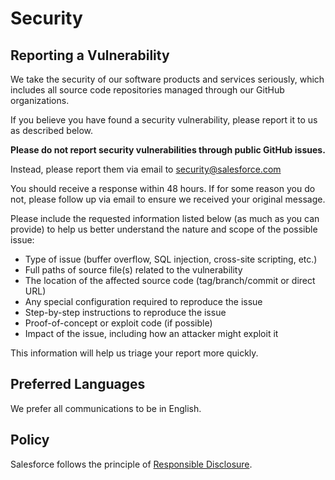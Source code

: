 # Security

## Reporting a Vulnerability

We take the security of our software products and services seriously, which includes all source code repositories managed through our GitHub organizations.

If you believe you have found a security vulnerability, please report it to us as described below.

**Please do not report security vulnerabilities through public GitHub issues.**

Instead, please report them via email to [security@salesforce.com](mailto:security@salesforce.com)

You should receive a response within 48 hours. If for some reason you do not, please follow up via email to ensure we received your original message.

Please include the requested information listed below (as much as you can provide) to help us better understand the nature and scope of the possible issue:

- Type of issue (buffer overflow, SQL injection, cross-site scripting, etc.)
- Full paths of source file(s) related to the vulnerability
- The location of the affected source code (tag/branch/commit or direct URL)
- Any special configuration required to reproduce the issue
- Step-by-step instructions to reproduce the issue
- Proof-of-concept or exploit code (if possible)
- Impact of the issue, including how an attacker might exploit it

This information will help us triage your report more quickly.

## Preferred Languages

We prefer all communications to be in English.

## Policy

Salesforce follows the principle of [Responsible Disclosure](https://en.wikipedia.org/wiki/Responsible_disclosure).
